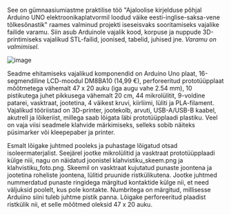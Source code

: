 See on gümnaasiumiastme praktilise töö "Ajaloolise kirjelduse põhjal Arduino UNO elektroonikaplatvormil loodud väike eesti-inglise-saksa-vene tõlkesõnastik" raames valminud projekti iseseisvaks sooritamiseks vajalike failide varamu. Siin asub Arduinole vajalik kood, korpuse ja nuppude 3D-printimiseks vajalikud STL-failid, joonised, tabelid, juhised jne. _Varamu on valmimisel._

![image](https://github.com/ranno-v/V-ike-eesti-inglise-saksa-vene-t-lkes-nastik/assets/116004672/e272ad2d-063d-4795-a215-66d72dfe9037)

Seadme ehitamiseks vajalikud komponendid on Arduino Uno plaat, 16-segmendiline LCD-moodul DM8BA10 (14,99 €), perforeeritud prototüüpplaat mõõtmetega vähemalt 47 x 20 auku (iga augu vahe 2.54 mm), 10 pistikutega juhet pikkusega vähemalt 20 cm, 44 mikrolülitit, 9-voldine patarei, vasktraat, jootetina, 4 väikest kruvi, kiirliimi, lüliti ja PLA-filament. Vajalikud tööriistad on 3D-printer, jootekolb, arvuti, USB-A/USB-B kaabel, akutrell ja lõikeriist, millega saab lõigata läbi prototüüpplaadi plastiku. Veel on vaja viisi seadmele klahvide märkimiseks, selleks sobib näiteks püsimarker või kleepepaber ja printer.

Esmalt lõigake juhtmed pooleks ja puhastage lõigatud otsad isoleermaterjalist. Seejärel jootke mikrolülitid ja vasktraat prototüüpplaadi külge niii, nagu on näidatud joonistel klahvistiku_skeem.png ja klahvistiku_foto.png. Skeemil on vasktraat kujutatud punaste joontena ja jootetina roheliste joontena, lülitid pruunide ristkülikutena. Jootke juhtmed nummerdatud punaste ringidega märgitud kontaktide külge nii, et need väljuksid poolelt, kus pole kontakte. Numbritega on märgitud, millisesse Arduiino siini tuleb juhtme pistik panna. Lõigake perforeeritud plaadist ristkülik nii, et selle mõõtmed oleksid 47 x 20 auku.
